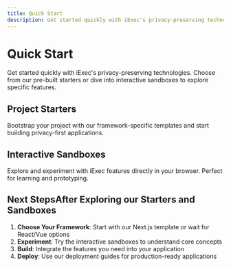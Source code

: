 ```yaml
---
title: Quick Start
description: Get started quickly with iExec's privacy-preserving technologies and explore our project starters and interactive sandboxes
---
```


# Quick Start

Get started quickly with iExec's privacy-preserving technologies. Choose from
our pre-built starters or dive into interactive sandboxes to explore specific
features.

## Project Starters

Bootstrap your project with our framework-specific templates and start building
privacy-first applications.

<CardGrid>
  <ProjectCard
    title="Next.js Starter"
    description="Full-featured Next.js template with iExec integration, TypeScript support, and example implementations."
    icon="logos:nextjs-icon"
    status="available"
    statusLabel="Available"
    buttonLabel="Get Started"
    buttonIcon="mdi:github"
    buttonHref="https://github.com/iExecBlockchainComputing/iexec-nextjs-starter"
  />

<ProjectCard
    title="React Starter"
    description="React application template with hooks, components, and utilities for seamless iExec integration."
    icon="logos:react"
    status="coming-soon"
    statusLabel="Coming Soon"
    buttonLabel="Coming Soon"
    buttonIcon="mdi:github"
    buttonDisabled
  />

<ProjectCard
    title="Vue.js Starter"
    description="Vue 3 Composition API template with TypeScript and optimized build configuration for iExec apps."
    icon="logos:vue"
    status="coming-soon"
    statusLabel="Coming Soon"
    buttonLabel="Coming Soon"
    buttonIcon="mdi:github"
    buttonDisabled
  /> </CardGrid>

## Interactive Sandboxes

Explore and experiment with iExec features directly in your browser. Perfect for
learning and prototyping.

<CardGrid>
  <ProjectCard
    title="DataProtector Core"
    description="Essential data protection features including encryption, access control, and secure storage."
    icon="mdi:shield-lock"
    status="interactive"
    statusLabel="Interactive"
    buttonLabel="Open Sandbox"
    buttonIcon="mdi:code-braces"
    buttonHref="https://codesandbox.io/p/github/iExecBlockchainComputing/dataprotector-sandbox/main"
  />

<ProjectCard
    title="DataProtector Sharing"
    description="Advanced data sharing capabilities with granular permissions and monetization features."
    icon="mdi:share-variant"
    status="interactive"
    statusLabel="Interactive"
    buttonLabel="Open Sandbox"
    buttonIcon="mdi:code-braces"
    buttonHref="https://codesandbox.io/p/github/iExecBlockchainComputing/dataprotector-sharing-sandbox/main"
  />

<ProjectCard
    title="Web3 Telegram"
    description="Privacy-preserving Telegram messaging integration with user consent management."
    icon="mdi:message-lock"
    status="interactive"
    statusLabel="Interactive"
    buttonLabel="Open Sandbox"
    buttonIcon="mdi:code-braces"
    buttonHref="https://codesandbox.io/p/github/iExecBlockchainComputing/web3-telegram-sandbox/main"
  />

<ProjectCard
    title="Web3 Mail"
    description="Secure email communication for Web3 users without revealing personal email addresses."
    icon="mdi:email-lock"
    status="interactive"
    statusLabel="Interactive"
    buttonLabel="Open Sandbox"
    buttonIcon="mdi:code-braces"
    buttonHref="https://codesandbox.io/p/github/iExecBlockchainComputing/web3mail-sandbox/main"
  />

</CardGrid>

## Next StepsAfter Exploring our Starters and Sandboxes

1. **Choose Your Framework**: Start with our Next.js template or wait for
   React/Vue options
2. **Experiment**: Try the interactive sandboxes to understand core concepts
3. **Build**: Integrate the features you need into your application
4. **Deploy**: Use our deployment guides for production-ready applications

<script setup>
import CardGrid from '../components/CardGrid.vue';
import ProjectCard from '../components/ProjectCard.vue';
</script>
